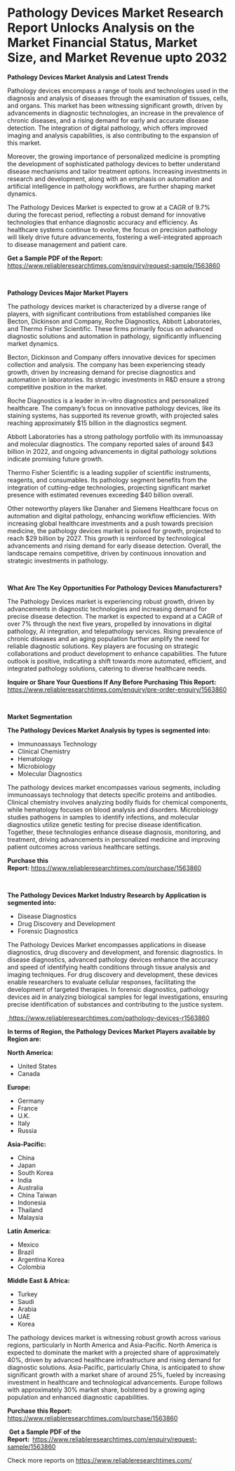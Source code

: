 <p><h1>Pathology Devices Market Research Report Unlocks Analysis on the Market Financial Status, Market Size, and Market Revenue upto 2032</h1></p><p><strong>Pathology Devices Market Analysis and Latest Trends</strong></p>
<p><p>Pathology devices encompass a range of tools and technologies used in the diagnosis and analysis of diseases through the examination of tissues, cells, and organs. This market has been witnessing significant growth, driven by advancements in diagnostic technologies, an increase in the prevalence of chronic diseases, and a rising demand for early and accurate disease detection. The integration of digital pathology, which offers improved imaging and analysis capabilities, is also contributing to the expansion of this market.</p><p>Moreover, the growing importance of personalized medicine is prompting the development of sophisticated pathology devices to better understand disease mechanisms and tailor treatment options. Increasing investments in research and development, along with an emphasis on automation and artificial intelligence in pathology workflows, are further shaping market dynamics.</p><p>The Pathology Devices Market is expected to grow at a CAGR of 9.7% during the forecast period, reflecting a robust demand for innovative technologies that enhance diagnostic accuracy and efficiency. As healthcare systems continue to evolve, the focus on precision pathology will likely drive future advancements, fostering a well-integrated approach to disease management and patient care.</p></p>
<p><strong>Get a Sample PDF of the Report:&nbsp;</strong> <a href="https://www.reliableresearchtimes.com/enquiry/request-sample/1563860?utm_campaign=2643&utm_medium=2&utm_source=Github&utm_content=ia&utm_term=04032025&utm_id=pathology-devices">https://www.reliableresearchtimes.com/enquiry/request-sample/1563860</a></p>
<p>&nbsp;</p>
<p><strong>Pathology Devices Major Market Players</strong></p>
<p><p>The pathology devices market is characterized by a diverse range of players, with significant contributions from established companies like Becton, Dickinson and Company, Roche Diagnostics, Abbott Laboratories, and Thermo Fisher Scientific. These firms primarily focus on advanced diagnostic solutions and automation in pathology, significantly influencing market dynamics.</p><p>Becton, Dickinson and Company offers innovative devices for specimen collection and analysis. The company has been experiencing steady growth, driven by increasing demand for precise diagnostics and automation in laboratories. Its strategic investments in R&D ensure a strong competitive position in the market.</p><p>Roche Diagnostics is a leader in in-vitro diagnostics and personalized healthcare. The company’s focus on innovative pathology devices, like its staining systems, has supported its revenue growth, with projected sales reaching approximately $15 billion in the diagnostics segment.</p><p>Abbott Laboratories has a strong pathology portfolio with its immunoassay and molecular diagnostics. The company reported sales of around $43 billion in 2022, and ongoing advancements in digital pathology solutions indicate promising future growth.</p><p>Thermo Fisher Scientific is a leading supplier of scientific instruments, reagents, and consumables. Its pathology segment benefits from the integration of cutting-edge technologies, projecting significant market presence with estimated revenues exceeding $40 billion overall.</p><p>Other noteworthy players like Danaher and Siemens Healthcare focus on automation and digital pathology, enhancing workflow efficiencies. With increasing global healthcare investments and a push towards precision medicine, the pathology devices market is poised for growth, projected to reach $29 billion by 2027. This growth is reinforced by technological advancements and rising demand for early disease detection. Overall, the landscape remains competitive, driven by continuous innovation and strategic investments in pathology.</p></p>
<p>&nbsp;</p>
<p><strong>What Are The Key Opportunities For Pathology Devices Manufacturers?</strong></p>
<p><p>The Pathology Devices market is experiencing robust growth, driven by advancements in diagnostic technologies and increasing demand for precise disease detection. The market is expected to expand at a CAGR of over 7% through the next five years, propelled by innovations in digital pathology, AI integration, and telepathology services. Rising prevalence of chronic diseases and an aging population further amplify the need for reliable diagnostic solutions. Key players are focusing on strategic collaborations and product development to enhance capabilities. The future outlook is positive, indicating a shift towards more automated, efficient, and integrated pathology solutions, catering to diverse healthcare needs.</p></p>
<p><strong>Inquire or Share Your Questions If Any Before Purchasing This Report:</strong> <a href="https://www.reliableresearchtimes.com/enquiry/pre-order-enquiry/1563860?utm_campaign=2643&utm_medium=2&utm_source=Github&utm_content=ia&utm_term=04032025&utm_id=pathology-devices">https://www.reliableresearchtimes.com/enquiry/pre-order-enquiry/1563860</a></p>
<p>&nbsp;</p>
<p><strong>Market Segmentation</strong></p>
<p><strong>The Pathology Devices Market Analysis by types is segmented into:</strong></p>
<p><ul><li>Immunoassays Technology</li><li>Clinical Chemistry</li><li>Hematology</li><li>Microbiology</li><li>Molecular Diagnostics</li></ul></p>
<p><p>The pathology devices market encompasses various segments, including immunoassays technology that detects specific proteins and antibodies. Clinical chemistry involves analyzing bodily fluids for chemical components, while hematology focuses on blood analysis and disorders. Microbiology studies pathogens in samples to identify infections, and molecular diagnostics utilize genetic testing for precise disease identification. Together, these technologies enhance disease diagnosis, monitoring, and treatment, driving advancements in personalized medicine and improving patient outcomes across various healthcare settings.</p></p>
<p><strong>Purchase this Report:&nbsp;</strong><a href="https://www.reliableresearchtimes.com/purchase/1563860?utm_campaign=2643&utm_medium=2&utm_source=Github&utm_content=ia&utm_term=04032025&utm_id=pathology-devices">https://www.reliableresearchtimes.com/purchase/1563860</a></p>
<p>&nbsp;</p>
<p><strong>The Pathology Devices Market Industry Research by Application is segmented into:</strong></p>
<p><ul><li>Disease Diagnostics</li><li>Drug Discovery and Development</li><li>Forensic Diagnostics</li></ul></p>
<p><p>The Pathology Devices Market encompasses applications in disease diagnostics, drug discovery and development, and forensic diagnostics. In disease diagnostics, advanced pathology devices enhance the accuracy and speed of identifying health conditions through tissue analysis and imaging techniques. For drug discovery and development, these devices enable researchers to evaluate cellular responses, facilitating the development of targeted therapies. In forensic diagnostics, pathology devices aid in analyzing biological samples for legal investigations, ensuring precise identification of substances and contributing to the justice system.</p></p>
<p><a href="https://www.reliableresearchtimes.com/pathology-devices-r1563860?utm_campaign=2643&utm_medium=2&utm_source=Github&utm_content=ia&utm_term=04032025&utm_id=pathology-devices">&nbsp;https://www.reliableresearchtimes.com/pathology-devices-r1563860</a></p>
<p><strong>In terms of Region, the Pathology Devices Market Players available by Region are:</strong></p>
<p>
    <p> <strong> North America: </strong>
        <ul>
            <li>United States</li>
            <li>Canada</li>
        </ul>
        </p> 
    <p> <strong> Europe: </strong>
        <ul>
            <li>Germany</li>
            <li>France</li>
            <li>U.K.</li>
            <li>Italy</li>
            <li>Russia</li>
        </ul>
        </p> 
    <p> <strong> Asia-Pacific: </strong>
        <ul>
            <li>China</li>
            <li>Japan</li>
            <li>South Korea</li>
            <li>India</li>
            <li>Australia</li>
            <li>China Taiwan</li>
            <li>Indonesia</li>
            <li>Thailand</li>
            <li>Malaysia</li>
        </ul>
        </p> 
    <p> <strong> Latin America: </strong>
        <ul>
            <li>Mexico</li>
            <li>Brazil</li>
            <li>Argentina Korea</li>
            <li>Colombia</li>
        </ul>
        </p> 
    <p> <strong> Middle East & Africa: </strong>
        <ul>
            <li>Turkey</li>
            <li>Saudi</li>
            <li>Arabia</li>
            <li>UAE</li>
            <li>Korea</li>
        </ul>
    </p>
    </p>
<p><p>The pathology devices market is witnessing robust growth across various regions, particularly in North America and Asia-Pacific. North America is expected to dominate the market with a projected share of approximately 40%, driven by advanced healthcare infrastructure and rising demand for diagnostic solutions. Asia-Pacific, particularly China, is anticipated to show significant growth with a market share of around 25%, fueled by increasing investment in healthcare and technological advancements. Europe follows with approximately 30% market share, bolstered by a growing aging population and enhanced diagnostic capabilities.</p></p>
<p><strong>Purchase this Report: </strong><a href="https://www.reliableresearchtimes.com/purchase/1563860?utm_campaign=2643&utm_medium=2&utm_source=Github&utm_content=ia&utm_term=04032025&utm_id=pathology-devices">https://www.reliableresearchtimes.com/purchase/1563860</a></p>
<p>&nbsp;<strong>Get a Sample PDF of the Report:&nbsp;&nbsp;</strong><a href="https://www.reliableresearchtimes.com/enquiry/request-sample/1563860?utm_campaign=2643&utm_medium=2&utm_source=Github&utm_content=ia&utm_term=04032025&utm_id=pathology-devices">https://www.reliableresearchtimes.com/enquiry/request-sample/1563860</a></p>
<p><strong></strong></p>
<p>Check more reports on <a href="https://www.reliableresearchtimes.com/?utm_campaign=2643&utm_medium=2&utm_source=Github&utm_content=ia&utm_term=04032025&utm_id=pathology-devices">https://www.reliableresearchtimes.com/</a></p>